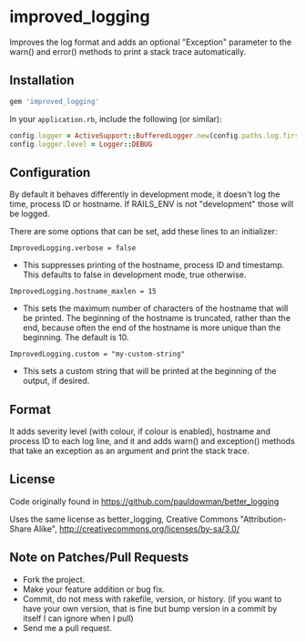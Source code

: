 # improved_logging

Improves the log format and adds an optional "Exception" parameter to the 
warn() and error() methods to print a stack trace automatically.

## Installation

```ruby
gem 'improved_logging'
```

In your `application.rb`, include the following (or similar):

```ruby
config.logger = ActiveSupport::BufferedLogger.new(config.paths.log.first)
config.logger.level = Logger::DEBUG
```

## Configuration

By default it behaves differently in development mode, it doesn't log the time, 
process ID or hostname. If RAILS_ENV is not "development" those will be logged.

There are some options that can be set, add these lines to an initializer:

`ImprovedLogging.verbose = false`
 * This suppresses printing of the hostname, process ID and timestamp. This 
defaults to false in development mode, true otherwise.

`ImprovedLogging.hostname_maxlen = 15`
 * This sets the maximum number of characters of the hostname that will be 
printed. The beginning of the hostname is truncated, rather than the end, 
because often the end of the hostname is more unique than the beginning. 
The default is 10.

`ImprovedLogging.custom = "my-custom-string"`
 * This sets a custom string that will be printed at the beginning of the 
output, if desired.

## Format

It adds severity level (with colour, if colour is enabled), hostname and 
process ID to each log line, and it and adds warn() and exception() methods that 
take an exception as an argument and print the stack trace.

## License

Code originally found in https://github.com/pauldowman/better_logging

Uses the same license as better_logging, 
Creative Commons "Attribution-Share Alike", http://creativecommons.org/licenses/by-sa/3.0/

## Note on Patches/Pull Requests

 * Fork the project.
 * Make your feature addition or bug fix.
 * Commit, do not mess with rakefile, version, or history. (if you want to have your own version, that is fine but bump version in a commit by itself I can ignore when I pull)
 * Send me a pull request.
